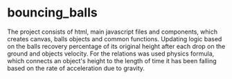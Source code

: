 # bouncing_balls

The project consists of html, main javascript files and components, which creates canvas, balls objects and common functions. 
Updating logic based on the balls recovery percentage of its original height after each drop on the ground and objects velocity. 
For the relations was used physics formula, which connects an object's height to the length of time it has been falling based on the rate of acceleration due to gravity.
